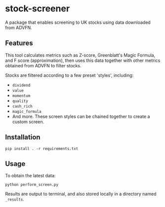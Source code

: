 # stock-screener
A package that enables screening to UK stocks using data downloaded from ADVFN.

## Features
This tool calculates metrics such as Z-score, Greenblatt's Magic Formula, and F score (approximation), then uses this data together with other metrics obtained from ADVFN to filter stocks.

Stocks are filtered according to a few preset 'styles', including:
- `dividend`
- `value`
- `momentum`
- `quality`
- `cash_rich`
- `magic_formula`
- And more.
These screen styles can be chained together to create a custom screen.

## Installation
```
pip install . -r requirements.txt
```

## Usage
To obtain the latest data:
```
python perform_screen.py
```
Results are output to terminal, and also stored locally in a directory named `_results`.
